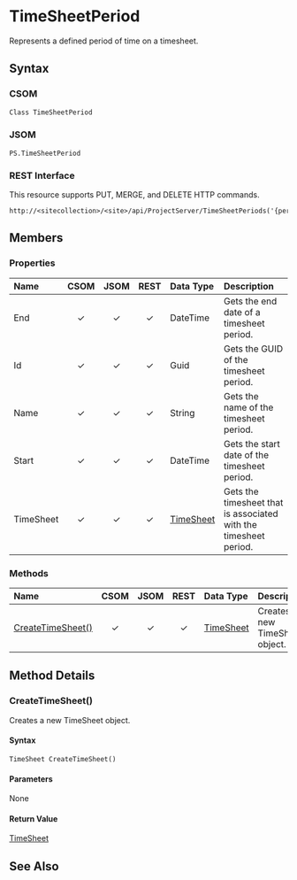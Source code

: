 [comment]: # (Name:TimeSheetPeriod)
[comment]: # (Type:Object)
[comment]: # (Status:Incomplete)
[comment]: # (GeneratedDate:2016-12-13 02:07:23Z)

# TimeSheetPeriod

Represents a defined period of time on a timesheet.



## Syntax

### CSOM

```C#
Class TimeSheetPeriod 
```
### JSOM

```
PS.TimeSheetPeriod
```
### REST Interface

This resource supports PUT, MERGE, and DELETE HTTP commands.

```
http://<sitecollection>/<site>/api/ProjectServer/TimeSheetPeriods('{periodid}')
```


## Members

### Properties

|**Name**|**CSOM**|**JSOM**|**REST**|**Data Type**|**Description**|
|:-----|:-----:|:-----:|:-----:|:-----|:-----|
|End|&#x2713;|&#x2713;|&#x2713;|DateTime|Gets the end date of a timesheet period.|
|Id|&#x2713;|&#x2713;|&#x2713;|Guid|Gets the GUID of the timesheet period.|
|Name|&#x2713;|&#x2713;|&#x2713;|String|Gets the name of the timesheet period.|
|Start|&#x2713;|&#x2713;|&#x2713;|DateTime|Gets the start date of the timesheet period.|
|TimeSheet|&#x2713;|&#x2713;|&#x2713;|[TimeSheet](TimeSheet.md)|Gets the timesheet that is associated with the timesheet period.|





### Methods

|**Name**|**CSOM**|**JSOM**|**REST**|**Data Type**|**Description**|
|:-----|:-----:|:-----:|:-----:|:-----|:-----|
|[CreateTimeSheet()](#CreateTimeSheet__)|&#x2713;|&#x2713;|&#x2713;|[TimeSheet](TimeSheet.md)|Creates a new TimeSheet object.|



## Method Details


### <a id="CreateTimeSheet__"></a>CreateTimeSheet()
 
Creates a new TimeSheet object.

#### Syntax

```
TimeSheet CreateTimeSheet()
```

#### Parameters

None

#### Return Value

[TimeSheet](TimeSheet.md)


## See Also
